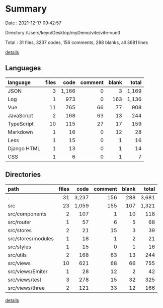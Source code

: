 # Summary

Date : 2021-12-17 09:42:57

Directory /Users/keyu/Desktop/myDemo/vite/vite-vue3

Total : 31 files,  3237 codes, 156 comments, 288 blanks, all 3681 lines

[details](details.md)

## Languages
| language | files | code | comment | blank | total |
| :--- | ---: | ---: | ---: | ---: | ---: |
| JSON | 3 | 1,166 | 0 | 3 | 1,169 |
| Log | 1 | 973 | 0 | 163 | 1,136 |
| Vue | 11 | 765 | 66 | 77 | 908 |
| JavaScript | 2 | 168 | 63 | 13 | 244 |
| TypeScript | 10 | 115 | 27 | 17 | 159 |
| Markdown | 1 | 16 | 0 | 12 | 28 |
| Less | 1 | 15 | 0 | 1 | 16 |
| Django HTML | 1 | 13 | 0 | 1 | 14 |
| CSS | 1 | 6 | 0 | 1 | 7 |

## Directories
| path | files | code | comment | blank | total |
| :--- | ---: | ---: | ---: | ---: | ---: |
| . | 31 | 3,237 | 156 | 288 | 3,681 |
| src | 23 | 1,059 | 155 | 107 | 1,321 |
| src/components | 2 | 107 | 1 | 10 | 118 |
| src/router | 1 | 57 | 6 | 5 | 68 |
| src/stores | 2 | 21 | 15 | 3 | 39 |
| src/stores/modules | 1 | 18 | 1 | 2 | 21 |
| src/styles | 1 | 15 | 0 | 1 | 16 |
| src/utils | 2 | 168 | 63 | 13 | 244 |
| src/views | 10 | 621 | 68 | 66 | 755 |
| src/views/Emiter | 1 | 28 | 12 | 2 | 42 |
| src/views/test | 3 | 278 | 15 | 32 | 325 |
| src/views/three | 2 | 121 | 33 | 12 | 166 |

[details](details.md)